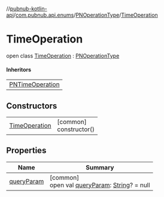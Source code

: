//[pubnub-kotlin-api](../../../../index.md)/[com.pubnub.api.enums](../../index.md)/[PNOperationType](../index.md)/[TimeOperation](index.md)

# TimeOperation

open class [TimeOperation](index.md) : [PNOperationType](../index.md)

#### Inheritors

| |
|---|
| [PNTimeOperation](../-p-n-time-operation/index.md) |

## Constructors

| | |
|---|---|
| [TimeOperation](-time-operation.md) | [common]<br>constructor() |

## Properties

| Name | Summary |
|---|---|
| [queryParam](../query-param.md) | [common]<br>open val [queryParam](../query-param.md): [String](https://kotlinlang.org/api/latest/jvm/stdlib/kotlin/-string/index.html)? = null |
